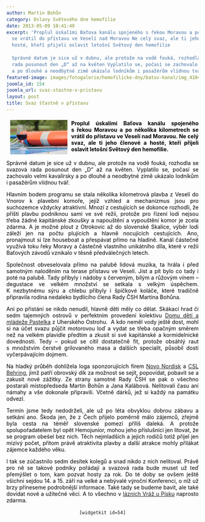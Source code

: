 ```yaml
---
author: Martin Bohůn
category: Oslavy Světového dne hemofilie
date: 2013-05-09 10:41:49
excerpt: 'Proplul úskalími Baťova kanálu spojeného s řekou Moravou a po několika kilometrech
  se vrátil do přístavu ve Veselí nad Moravou Ne celý svaz, ale ti jeho členové a
  hosté, kteří přijeli oslavit letošní Světový den hemofilie

  Správné datum je sice už v dubnu, ale protože na vodě fouká, rozhodla se svazová
  rada posunout den „D“ až na květen Vyplatilo se, počasí se zachovalo velmi kavalírsky
  a po dlouhé a neodbytné zimě ukázalo lodníkům i pasažérům vlídnou tvář'
featured-image: images/fotogalerie/hemofilicke-dny/batuv-kanal/img_4104.jpg
joomla_id: 154
joomla_url: svaz-stastne-v-pristavu
layout: post
title: Svaz šťastně v přístavu
---
```


<h4 style="text-align: justify;"><span style="color: #000000;"><img src="images/fotogalerie/hemofilicke-dny/batuv-kanal/img_4104.jpg" border="0" width="150" height="90" style="margin-left: 10px; margin-right: 10px; float: left;" /></span><span style="color: #000000;">Proplul úskalími Baťova kanálu spojeného s řekou Moravou a po několika kilometrech se vrátil do přístavu ve Veselí nad Moravou. Ne celý svaz, ale ti jeho členové a hosté, kteří přijeli oslavit letošní Světový den hemofilie.</span></h4>
<p style="text-align: justify;"><span style="color: #000000;">Správné datum je sice už v dubnu, ale protože na vodě fouká, rozhodla se svazová rada posunout den „D“ až na květen. Vyplatilo se, počasí se zachovalo velmi kavalírsky a po dlouhé a neodbytné zimě ukázalo lodníkům i pasažérům vlídnou tvář.</span></p>

<p style="text-align: justify;"><span style="color: #000000;">Hlavním bodem programu se stala několika kilometrová plavba z Veselí do Vnorov k plavební komoře, jejíž vzhled a mechanizmus jsou pro suchozemce vždycky atraktivní. Mnozí z cestujících se dokonce rozhodli, že příští plavbu podniknou sami ve své režii, protože pro řízení lodi nejsou třeba žádné kapitánské zkoušky a napouštění a vypouštění komor je zcela zdarma. A je možné plout z Otrokovic až do slovenské Skalice, výběr lodi záleží jen na počtu plujících a hlavně nocujících cestujících. Ano, pronajmout si lze houseboat a přespávat přímo na hladině. Kanál částečně využívá toku řeky Moravy a částečně vlastního unikátního díla, které v režii Baťových závodů vznikalo v těsně předválečných letech.</span></p>
<p style="text-align: justify;"><span style="color: #000000;">Společnost obveselovala přímo na palubě lidová muzika, ta hrála i před samotným naloděním na terase přístavu ve Veselí. Jíst a pít bylo co tady i poté na palubě. Tady přibyly i nádoby s červeným, bílým a růžovým vínem – degustace ve velkém množství se setkala s velkým úspěchem. K nezbytnému sýru a chlebu přibyly i špičkové koláče, které tradičně připravila rodina nedaleko bydlícího člena Rady ČSH Martina Bohůna.</span></p>
<p style="text-align: justify;"><span style="color: #000000;">Ani po přistání se nikdo nenudil, hlavně děti měly co dělat. Skákací hrad či sedm tajemných ostrovů v perfektním provedení kolektivu <a href="http://www.ddmpastelka.cz/" target="_blank" title="DDM Pastelka">Domu dětí a mládeže Pastelka</a> z Uherského Ostrohu.  A kdo neměl vody ještě dost, mohl si na účet svazu půjčit motorovou loď a vydat se třeba opačným směrem než na velkém plavidle předtím a zkusit si své kapitánské a kormidelnické dovednosti. Tedy – pokud se cítil dostatečně fit, protože obsáhlý raut s množstvím čerstvě grilovaného masa a dalších specialit, působil dosti vyčerpávajícím dojmem.</span></p>
<p style="text-align: justify;"><span style="color: #000000;">Na hladký průběh dohlížela loga sponzorujících firem <a href="http://www.novonordisk.cz/documents/home_page/document/index.asp" target="_blank" title="Novo Nordisk">Novo Nordisk</a> a <a href="http://www.cslbehring.com/" target="_blank" title="CSL Behring">CSL Behring</a>, jimž patří obrovský dík za možnost se sejít, popovídat, pobavit se a zakusit nové zážitky. Ze strany samotné Rady ČSH se pak o všechno postarali místopředseda Martin Bohůn a Jana Kalábová. Nelitovali času ani námahy a vše dokonale připravili. Včetně dárků, jež si každý na památku odvezl.</span></p>
<p style="text-align: justify;"><span style="color: #000000;">Termín jsme tedy nedodrželi, ale už po léta obvyklou dobrou zábavu a setkání ano. Škoda jen, že z Čech přijelo poměrně málo zájemců, zřejmě byla cesta na téměř slovenské pomezí příliš daleká. A protože spolupořadatelem byl opět Hemojunior, mohou jeho příslušníci jen litovat, že se program obešel bez nich. Těch nejmladších a jejich rodičů totiž přijel jen mizivý počet, přitom právě atraktivita plavby a další atrakce mohly přilákat zájemce každého věku.</span></p>
<p style="text-align: justify;"><span style="color: #000000;">I tak se zúčastnilo sedm desítek kolegů a snad nikdo z nich nelitoval. Právě pro ně se takové podniky pořádají a svazová rada bude muset už teď přemýšlet o tom, kam pozvat hosty za rok. Do té doby se ovšem ještě všichni sejdou 14. a 15. září na velké a nebývalé výroční Konferenci, o níž už brzy přineseme podrobnější informace. Také tady se budeme bavit, ale také dovídat nové a užitečné věci. A to všechno v <a href="http://www.lazne-vraz.cz/" target="_blank" title="Lázně Vráž">lázních Vráž u Písku</a> naprosto zdarma.</span></p>
<p style="text-align: center;"><code>[widgetkit id=54]</code></p>